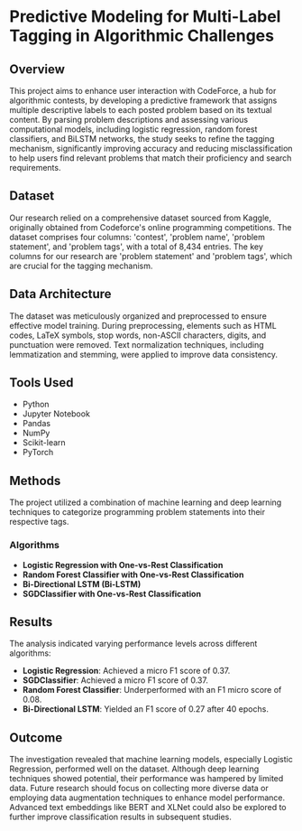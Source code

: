 # Predictive Modeling for Multi-Label Tagging in Algorithmic Challenges

## Overview
This project aims to enhance user interaction with CodeForce, a hub for algorithmic contests, by developing a predictive framework that assigns multiple descriptive labels to each posted problem based on its textual content. By parsing problem descriptions and assessing various computational models, including logistic regression, random forest classifiers, and BiLSTM networks, the study seeks to refine the tagging mechanism, significantly improving accuracy and reducing misclassification to help users find relevant problems that match their proficiency and search requirements.

## Dataset
Our research relied on a comprehensive dataset sourced from Kaggle, originally obtained from Codeforce's online programming competitions. The dataset comprises four columns: 'contest', 'problem name', 'problem statement', and 'problem tags', with a total of 8,434 entries. The key columns for our research are 'problem statement' and 'problem tags', which are crucial for the tagging mechanism.

## Data Architecture
The dataset was meticulously organized and preprocessed to ensure effective model training. During preprocessing, elements such as HTML codes, LaTeX symbols, stop words, non-ASCII characters, digits, and punctuation were removed. Text normalization techniques, including lemmatization and stemming, were applied to improve data consistency.

## Tools Used
- Python
- Jupyter Notebook
- Pandas
- NumPy
- Scikit-learn
- PyTorch

## Methods
The project utilized a combination of machine learning and deep learning techniques to categorize programming problem statements into their respective tags.

### Algorithms
- **Logistic Regression with One-vs-Rest Classification**
- **Random Forest Classifier with One-vs-Rest Classification**
- **Bi-Directional LSTM (Bi-LSTM)**
- **SGDClassifier with One-vs-Rest Classification**

## Results
The analysis indicated varying performance levels across different algorithms:
- **Logistic Regression**: Achieved a micro F1 score of 0.37.
- **SGDClassifier**: Achieved a micro F1 score of 0.37.
- **Random Forest Classifier**: Underperformed with an F1 micro score of 0.08.
- **Bi-Directional LSTM**: Yielded an F1 score of 0.27 after 40 epochs.

## Outcome
The investigation revealed that machine learning models, especially Logistic Regression, performed well on the dataset. Although deep learning techniques showed potential, their performance was hampered by limited data. Future research should focus on collecting more diverse data or employing data augmentation techniques to enhance model performance. Advanced text embeddings like BERT and XLNet could also be explored to further improve classification results in subsequent studies.
